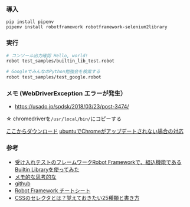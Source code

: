 
### 導入

```
pip install pipenv
pipenv install robotframework robotframework-selenium2library
```
### 実行

```bash
# コンソール出力確認 Hello, world!
robot test_samples/builtin_lib_test.robot 

# GoogleでみんなのPython勉強会を検索する
robot test_samples/test_google.robot 
```

### メモ (WebDriverException エラーが発生）

* https://usado.jp/spdsk/2018/03/23/post-3474/

☆ chromedriverを`/usr/local/bin/`にコピーする

[ここからダウンロード](https://chromedriver.chromium.org/downloads)
[ubuntuでChromeがアップデートされない場合の対応](https://mocabrown.com/blog/archives/5604)

### 参考

* [受け入れテストのフレームワークRobot Frameworkで、組込機能であるBuiltin Libraryを使ってみた](https://thinkami.hatenablog.com/entry/2017/07/13/225814)
* [メモ的な思考的な](https://thinkami.hatenablog.com/entry/2017/09/01/220008)
* [github](https://github.com/thinkAmi-sandbox/RobotFramework-sample/blob/master/selenium_getting_started/test_selenium.robot)
* [Robot Framework チートシート](https://robotframework-ja.readthedocs.io/ja/latest/cheatsheet.html)
* [CSSのセレクタとは？覚えておきたい25種類と書き方](https://saruwakakun.com/html-css/reference/selector)
